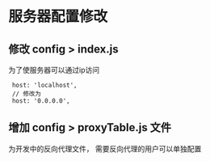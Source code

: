 # 服务器配置修改

## 修改  config > index.js
 为了使服务器可以通过ip访问
```
 host: 'localhost', 
 // 修改为
 host: '0.0.0.0', 

```

##  增加 config >  proxyTable.js 文件

为开发中的反向代理文件， 需要反向代理的用户可以单独配置
